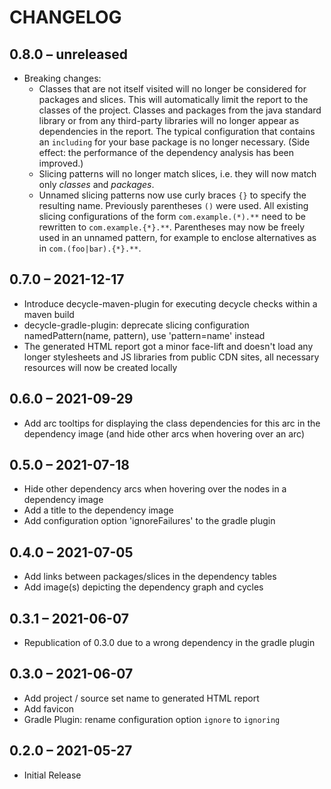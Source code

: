 # CHANGELOG

## 0.8.0 – unreleased
   - Breaking changes: 
     - Classes that are not itself visited will no longer be considered for packages and slices.
       This will automatically limit the report to the classes of the project. Classes and packages from the java
       standard library or from any third-party libraries will no longer appear as dependencies in the report.
       The typical configuration that contains an `including` for your base package is no longer necessary.
       (Side effect: the performance of the dependency analysis has been improved.) 
     - Slicing patterns will no longer match slices, i.e. they will now match only *classes* and *packages*.
     - Unnamed slicing patterns now use curly braces `{}` to specify the resulting name.
       Previously parentheses `()` were used. All existing slicing configurations of the form
       `com.example.(*).**` need to be rewritten to `com.example.{*}.**`. Parentheses may now be freely used in
       an unnamed pattern, for example to enclose alternatives as in `com.(foo|bar).{*}.**`.

## 0.7.0 – 2021-12-17
   - Introduce decycle-maven-plugin for executing decycle checks within a maven build
   - decycle-gradle-plugin: deprecate slicing configuration namedPattern(name, pattern),
     use 'pattern=name' instead
   - The generated HTML report got a minor face-lift and doesn't load any longer stylesheets and JS libraries from 
     public CDN sites, all necessary resources will now be created locally

## 0.6.0 – 2021-09-29
   - Add arc tooltips for displaying the class dependencies for this arc in the dependency image
     (and hide other arcs when hovering over an arc)

## 0.5.0 – 2021-07-18
   - Hide other dependency arcs when hovering over the nodes in a dependency image
   - Add a title to the dependency image  
   - Add configuration option 'ignoreFailures' to the gradle plugin

## 0.4.0 – 2021-07-05
   - Add links between packages/slices in the dependency tables
   - Add image(s) depicting the dependency graph and cycles

## 0.3.1 – 2021-06-07
   - Republication of 0.3.0 due to a wrong dependency in the gradle plugin 

## 0.3.0 – 2021-06-07
   - Add project / source set name to generated HTML report
   - Add favicon
   - Gradle Plugin: rename configuration option `ignore` to `ignoring` 

## 0.2.0 – 2021-05-27
 - Initial Release
